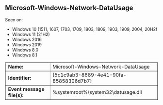 ## Microsoft-Windows-Network-DataUsage

Seen on:
* Windows 10 (1511, 1607, 1703, 1709, 1803, 1809, 1903, 1909, 2004, 20H2)
* Windows 11 (21H2)
* Windows 2016
* Windows 2019
* Windows 8.0
* Windows 8.1

<table border="1" class="docutils">
  <tbody>
    <tr>
      <td><b>Name:</b></td>
      <td>Microsoft-Windows-Network-DataUsage</td>
    </tr>
    <tr>
      <td><b>Identifier:</b></td>
      <td>{5c1c9ab3-8689-4e41-90fa-85858306d7b7}</td>
    </tr>
    <tr>
      <td><b>Event message file(s):</b></td>
      <td>%systemroot%\system32\datusage.dll</td>
    </tr>
  </tbody>
</table>

&nbsp;

